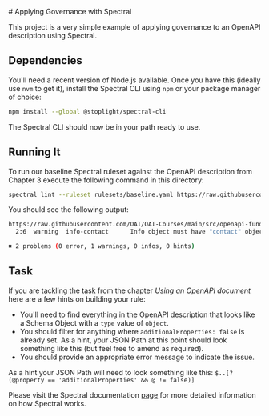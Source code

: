 # Applying Governance with Spectral

This project is a very simple example of applying governance to an OpenAPI description using Spectral.

## Dependencies

You'll need a recent version of Node.js available. Once you have this (ideally use `nvm` to get it), install the Spectral CLI using `npm` or your package manager of choice:

```bash
npm install --global @stoplight/spectral-cli
```

The Spectral CLI should now be in your path ready to use.

## Running It

To run our baseline Spectral ruleset against the OpenAPI description from Chapter 3 execute the following command in this directory:

```bash
spectral lint --ruleset rulesets/baseline.yaml https://raw.githubusercontent.com/OAI/OAI-Courses/main/src/openapi-fundamentals/v31/module-3-examples/design-first-example/design-first-example-openapi.yaml
```

You should see the following output:

```bash
https://raw.githubusercontent.com/OAI/OAI-Courses/main/src/openapi-fundamentals/v31/module-3-examples/design-first-example/design-first-example-openapi.yaml
  2:6  warning  info-contact      Info object must have "contact" object.                                         info

✖ 2 problems (0 error, 1 warnings, 0 infos, 0 hints)
```

## Task

If you are tackling the task from the chapter _Using an OpenAPI document_ here are a few hints on building your rule:

- You'll need to find everything in the OpenAPI description that looks like a Schema Object with a `type` value of `object`.
- You should filter for anything where `additionalProperties: false` is already set. As a hint, your JSON Path at this point should look something like this (but feel free to amend as required).
- You should provide an appropriate error message to indicate the issue.

As a hint your JSON Path will need to look something like this: `$..[?(@property == 'additionalProperties' && @ != false)]`

Please visit the Spectral documentation [page](https://docs.stoplight.io/docs/spectral) for more detailed information on how Spectral works.
